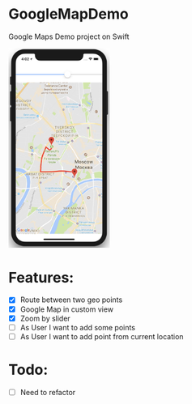 # GoogleMapDemo
Google Maps Demo project on Swift

<img src="Screenshots/route.png" width="200px" alt="Route" title="Route" >

# Features:
- [x] Route between two geo points  
- [x] Google Map in custom view  
- [x] Zoom by slider  
- [ ] As User I want to add some points 
- [ ] As User I want to add point from current location 

# Todo:
- [ ] Need to refactor

